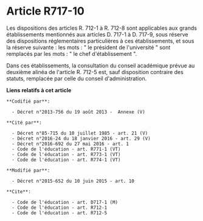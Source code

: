 # Article R717-10

Les dispositions des articles R. 712-1 à R. 712-8 sont applicables aux grands établissements mentionnés aux articles D. 717-1
à D. 717-9, sous réserve des dispositions réglementaires particulières à ces établissements, et sous la réserve suivante :
les mots : " le président de l'université " sont remplacés par les mots : " le chef d'établissement ". 

Dans ces établissements, la consultation du       conseil académique prévue au deuxième alinéa de l'article R. 712-5 est,
sauf disposition contraire des statuts, remplacée par celle du conseil d'administration.

**Liens relatifs à cet article**

	**Codifié par**:

	  - Décret n°2013-756 du 19 août 2013 -  Annexe (V)

	**Cité par**:

	  - Décret n°85-715 du 10 juillet 1985 - art. 21 (V)
	  - Décret n°2016-24 du 18 janvier 2016 - art. 29 (V)
	  - Décret n°2016-692 du 27 mai 2016 - art. 1
	  - Code de l'éducation - art. R771-1 (VT)
	  - Code de l'éducation - art. R773-1 (VT)
	  - Code de l'éducation - art. R774-1 (VT)

	**Modifié par**:

	  - Décret n°2015-652 du 10 juin 2015 - art. 10

	**Cite**:

	  - Code de l'éducation - art. D717-1 (M)
	  - Code de l'éducation - art. R712-1
	  - Code de l'éducation - art. R712-5
